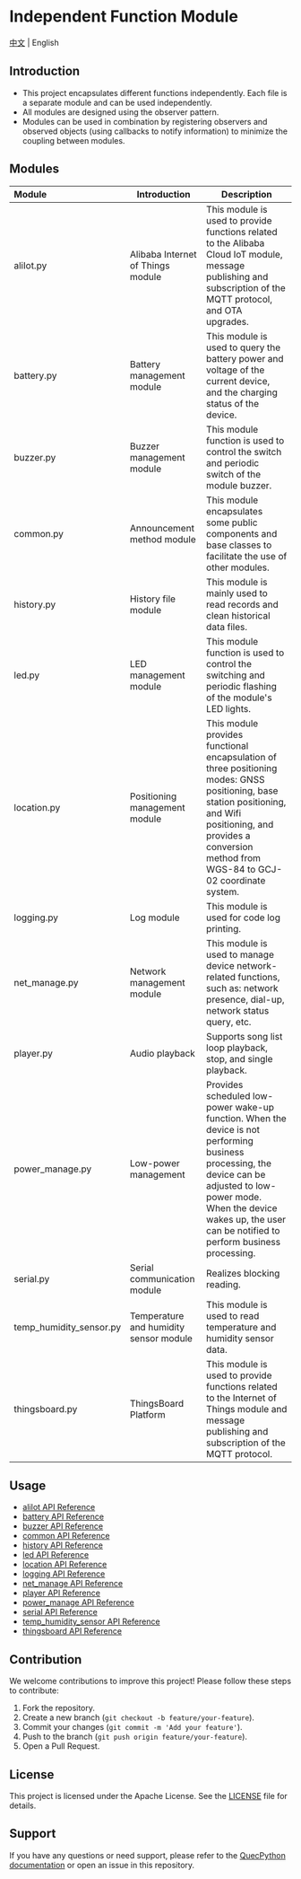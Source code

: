 # Independent Function Module

[中文](README.zh.md) | English

## Introduction

- This project encapsulates different functions independently. Each file is a separate module and can be used independently.
- All modules are designed using the observer pattern.
- Modules can be used in combination by registering observers and observed objects (using callbacks to notify information) to minimize the coupling between modules.

## Modules

|Module|Introduction|Description|
|:---|---|---|
|aliIot.py|Alibaba Internet of Things module|This module is used to provide functions related to the Alibaba Cloud IoT module, message publishing and subscription of the MQTT protocol, and OTA upgrades. |
|battery.py|Battery management module|This module is used to query the battery power and voltage of the current device, and the charging status of the device. |
|buzzer.py|Buzzer management module|This module function is used to control the switch and periodic switch of the module buzzer. |
|common.py|Announcement method module|This module encapsulates some public components and base classes to facilitate the use of other modules. |
|history.py|History file module|This module is mainly used to read records and clean historical data files. |
|led.py|LED management module|This module function is used to control the switching and periodic flashing of the module's LED lights. |
|location.py|Positioning management module|This module provides functional encapsulation of three positioning modes: GNSS positioning, base station positioning, and Wifi positioning, and provides a conversion method from WGS-84 to GCJ-02 coordinate system. |
|logging.py|Log module|This module is used for code log printing. |
|net_manage.py|Network management module|This module is used to manage device network-related functions, such as: network presence, dial-up, network status query, etc. |
|player.py|Audio playback|Supports song list loop playback, stop, and single playback. |
|power_manage.py|Low-power management|Provides scheduled low-power wake-up function. When the device is not performing business processing, the device can be adjusted to low-power mode. When the device wakes up, the user can be notified to perform business processing. |
|serial.py|Serial communication module|Realizes blocking reading. |
|temp_humidity_sensor.py|Temperature and humidity sensor module|This module is used to read temperature and humidity sensor data. |
|thingsboard.py|ThingsBoard Platform|This module is used to provide functions related to the Internet of Things module and message publishing and subscription of the MQTT protocol. |

## Usage

- [aliIot API Reference](./docs/en/aliIot_API_Reference.md)
- [battery API Reference](./docs/en/battery_API_Reference.md)
- [buzzer API Reference](./docs/en/buzzer_API_Reference.md)
- [common API Reference](./docs/en/common_API_Reference.md)
- [history API Reference](./docs/en/history_API_Reference.md)
- [led API Reference](./docs/en/led&buzzer_API_Reference.md)
- [location API Reference](./docs/en/location_API_Reference.md)
- [logging API Reference](./docs/en/logging_API_Reference.md)
- [net_manage API Reference](./docs/en/net_manage_API_Reference.md)
- [player API Reference](./docs/en/player_API_Reference.md)
- [power_manage API Reference](./docs/en/power_manage_API_Reference.md)
- [serial API Reference](./docs/en/serial_API_Reference.md)
- [temp_humidity_sensor API Reference](./docs/en/temp_humidity_sensor_API_Reference.md)
- [thingsboard API Reference](./docs/en/thingsboard_API_Reference.md)

## Contribution

We welcome contributions to improve this project! Please follow these steps to contribute:

1. Fork the repository.
2. Create a new branch (`git checkout -b feature/your-feature`).
3. Commit your changes (`git commit -m 'Add your feature'`).
4. Push to the branch (`git push origin feature/your-feature`).
5. Open a Pull Request.

## License

This project is licensed under the Apache License. See the [LICENSE](./LICENSE) file for details.

## Support

If you have any questions or need support, please refer to the [QuecPython documentation](https://python.quectel.com/doc/en) or open an issue in this repository.

